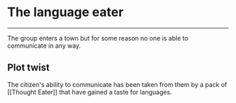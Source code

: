 # The language eater
---
The group enters a town but for some reason no one is able to communicate in any way.
## Plot twist
The citizen's ability to communicate has been taken from them by a pack of [[Thought Eater]] that have gained a taste for languages.